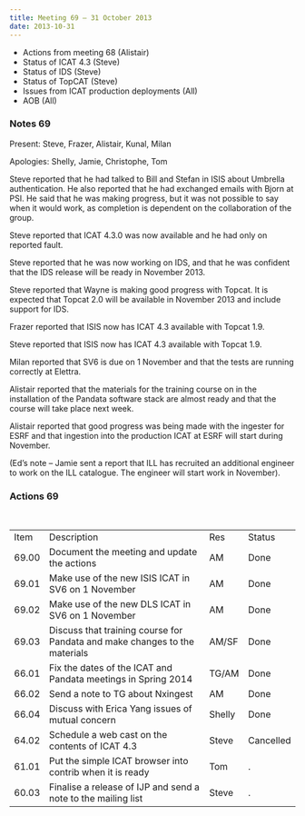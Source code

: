 ```yaml
---
title: Meeting 69 – 31 October 2013
date: 2013-10-31
---
```


  - Actions from meeting 68 (Alistair)
  - Status of ICAT 4.3 (Steve)
  - Status of IDS (Steve)
  - Status of TopCAT (Steve)
  - Issues from ICAT production deployments (All)
  - AOB (All)

### Notes 69

Present: Steve, Frazer, Alistair, Kunal, Milan

Apologies: Shelly, Jamie, Christophe, Tom

Steve reported that he had talked to Bill and Stefan in ISIS about
Umbrella authentication. He also reported that he had exchanged emails
with Bjorn at PSI. He said that he was making progress, but it was not
possible to say when it would work, as completion is dependent on the
collaboration of the group.

Steve reported that ICAT 4.3.0 was now available and he had only on
reported fault.

Steve reported that he was now working on IDS, and that he was confident
that the IDS release will be ready in November 2013.

Steve reported that Wayne is making good progress with Topcat. It is
expected that Topcat 2.0 will be available in November 2013 and include
support for IDS.

Frazer reported that ISIS now has ICAT 4.3 available with Topcat 1.9.

Steve reported that ISIS now has ICAT 4.3 available with Topcat 1.9.

Milan reported that SV6 is due on 1 November and that the tests are
running correctly at Elettra.

Alistair reported that the materials for the training course on in the
installation of the Pandata software stack are almost ready and that the
course will take place next week.

Alistair reported that good progress was being made with the ingester
for ESRF and that ingestion into the production ICAT at ESRF will start
during November.

(Ed’s note – Jamie sent a report that ILL has recruited an additional
engineer to work on the ILL catalogue. The engineer will start work in
November).

### Actions 69

 

|       |                                                                            |        |           |
| ----- | -------------------------------------------------------------------------- | ------ | --------- |
| Item  | Description                                                                | Res    | Status    |
| 69.00 | Document the meeting and update the actions                                | AM     | Done      |
| 69.01 | Make use of the new ISIS ICAT in SV6 on 1 November                         | AM     | Done      |
| 69.02 | Make use of the new DLS ICAT in SV6 on 1 November                          | AM     | Done      |
| 69.03 | Discuss that training course for Pandata and make changes to the materials | AM/SF  | Done      |
| 66.01 | Fix the dates of the ICAT and Pandata meetings in Spring 2014              | TG/AM  | Done      |
| 66.02 | Send a note to TG about Nxingest                                           | AM     | Done      |
| 66.04 | Discuss with Erica Yang issues of mutual concern                           | Shelly | Done      |
| 64.02 | Schedule a web cast on the contents of ICAT 4.3                            | Steve  | Cancelled |
| 61.01 | Put the simple ICAT browser into contrib when it is ready                  | Tom    | .         |
| 60.03 | Finalise a release of IJP and send a note to the mailing list              | Steve  | .         |
